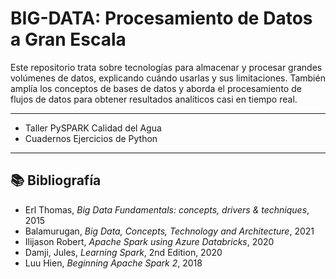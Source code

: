 # BIG-DATA: Procesamiento de Datos a Gran Escala

Este repositorio trata sobre tecnologías para almacenar y procesar grandes volúmenes de datos, explicando cuándo usarlas y sus limitaciones. También amplía los conceptos de bases de datos y aborda el procesamiento de flujos de datos para obtener resultados analíticos casi en tiempo real.

___

- Taller PySPARK Calidad del Agua
- Cuadernos Ejercicios de Python

___

## 📚 Bibliografía
- Erl Thomas, *Big Data Fundamentals: concepts, drivers & techniques*, 2015
- Balamurugan, *Big Data, Concepts, Technology and Architecture*, 2021
- Ilijason Robert, *Apache Spark using Azure Databricks*, 2020
- Damji, Jules, *Learning Spark*, 2nd Edition, 2020
- Luu Hien, *Beginning Apache Spark 2*, 2018